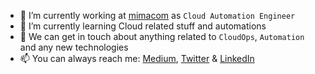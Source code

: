 
- 🔭 I’m currently working at [mimacom](https://www.mimacom.com/en/) as `Cloud Automation Engineer`
- 🌱 I’m currently learning Cloud related stuff and automations
- 💬 We can get in touch about anything related to `CloudOps`, `Automation` and any new technologies
- 📫 You can always reach me: [Medium](https://arun-sisodiya.medium.com/), [Twitter](https://twitter.com/arunsingh1801) & [LinkedIn](https://www.linkedin.com/in/arunsinghsisodiya/)
